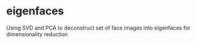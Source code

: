 # eigenfaces
 Using SVD and PCA to deconstruct set of face images into eigenfaces for dimensionality reduction
